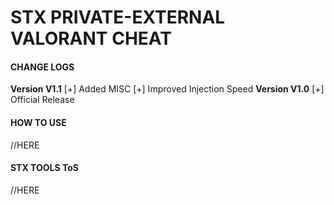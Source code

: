 # STX PRIVATE-EXTERNAL VALORANT CHEAT

#### **CHANGE LOGS**
**Version V1.1**
[+] Added MISC
[+] Improved Injection Speed
**Version V1.0**
[+] Official Release

#### **HOW TO USE**
//HERE

#### **STX TOOLS ToS**
//HERE
